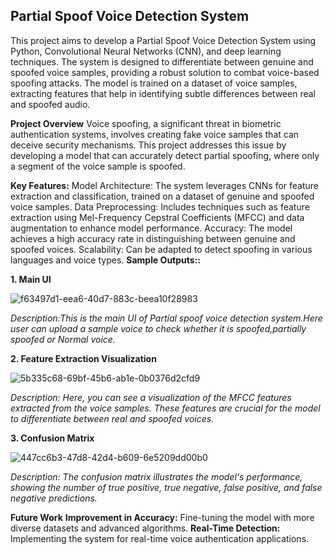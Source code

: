 Partial Spoof Voice Detection System
------------------------------------
This project aims to develop a Partial Spoof Voice Detection System using Python, Convolutional Neural Networks (CNN), and deep learning techniques. The system is designed to differentiate between genuine and spoofed voice samples, providing a robust solution to combat voice-based spoofing attacks. The model is trained on a dataset of voice samples, extracting features that help in identifying subtle differences between real and spoofed audio.

**Project Overview**
Voice spoofing, a significant threat in biometric authentication systems, involves creating fake voice samples that can deceive security mechanisms. This project addresses this issue by developing a model that can accurately detect partial spoofing, where only a segment of the voice sample is spoofed.

**Key Features:**
Model Architecture: The system leverages CNNs for feature extraction and classification, trained on a dataset of genuine and spoofed voice samples.
Data Preprocessing: Includes techniques such as feature extraction using Mel-Frequency Cepstral Coefficients (MFCC) and data augmentation to enhance model performance.
Accuracy: The model achieves a high accuracy rate in distinguishing between genuine and spoofed voices.
Scalability: Can be adapted to detect spoofing in various languages and voice types.
**Sample Outputs::**

**1. Main UI**

![f63497d1-eea6-40d7-883c-beea10f28983](https://github.com/user-attachments/assets/9f300db5-68ca-432c-a41e-9531998adf0b)

_Description:This is the main UI of Partial spoof voice detection system.Here user can upload a sample voice to check whether it is spoofed,partially spoofed or Normal voice._

**2. Feature Extraction Visualization**

   
![5b335c68-69bf-45b6-ab1e-0b0376d2cfd9](https://github.com/user-attachments/assets/39baa092-d22a-4b75-a1a5-f90318d48b4b)

_Description: Here, you can see a visualization of the MFCC features extracted from the voice samples. These features are crucial for the model to differentiate between real and spoofed voices._

**3. Confusion Matrix**

![447cc6b3-47d8-42d4-b609-6e5209dd00b0](https://github.com/user-attachments/assets/a6a0dc36-cb6d-4461-8d34-3cdf70a77caa)

_Description: The confusion matrix illustrates the model's performance, showing the number of true positive, true negative, false positive, and false negative predictions._

**Future Work**
**Improvement in Accuracy:** Fine-tuning the model with more diverse datasets and advanced algorithms.
**Real-Time Detection:** Implementing the system for real-time voice authentication applications.
